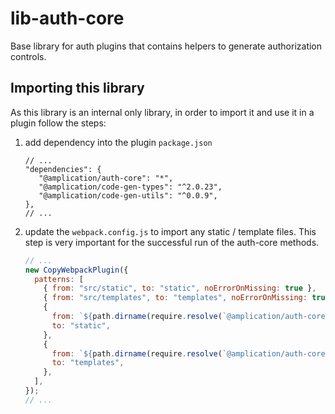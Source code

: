 # lib-auth-core

Base library for auth plugins that contains helpers to generate authorization controls.

## Importing this library

As this library is an internal only library, in order to import it and use it in a plugin follow the steps:

1. add dependency into the plugin `package.json`
   ```jsonc
   // ...
   "dependencies": {
      "@amplication/auth-core": "*",
      "@amplication/code-gen-types": "^2.0.23",
      "@amplication/code-gen-utils": "^0.0.9",
   },
   // ...
   ```
2. update the `webpack.config.js` to import any static / template files. This step is very important for the successful run of the auth-core methods.
   ```js
   // ...
   new CopyWebpackPlugin({
     patterns: [
       { from: "src/static", to: "static", noErrorOnMissing: true },
       { from: "src/templates", to: "templates", noErrorOnMissing: true },
       {
         from: `${path.dirname(require.resolve(`@amplication/auth-core/package.json`))}/src/static`,
         to: "static",
       },
       {
         from: `${path.dirname(require.resolve(`@amplication/auth-core/package.json`))}/src/templates`,
         to: "templates",
       },
     ],
   });
   // ...
   ```
